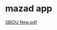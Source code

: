 # mazad app 



[SBIDU New.pdf](https://github.com/abdulhamidkaram/mazad_app/files/9951026/SBIDU.New.pdf)
